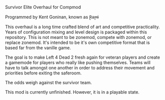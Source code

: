 Survivor Elite Overhaul for Compmod

Programmed by Kent Goninan, known as Ɽǝϻɨ

This overhaul is a long time crafted blend of art and competitive practicality. Years of configuration mixing and level design is packaged within this repository. This is not meant to be zonemod, compete with zonemod, or replace zonemod. It's intended to be it's own competitive format that is based far from the vanille game. 

The goal is to make Left 4 Dead 2 fresh again for veteran players and create a gamemode for players who really like pushing themselves. Teams will have to talk amongst one another in order to address their movement and priorities before exiting the saferoom.

The odds weigh against the survivor team.

This mod is currently unfinished. However, it is in a playable state. 
